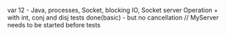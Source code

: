 var 12 - Java, processes, Socket, blocking IO, Socket server Operation + with int, conj and disj tests done(basic) - but no cancellation
// MyServer needs to be started before tests
